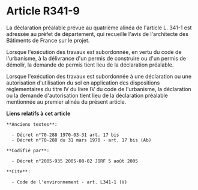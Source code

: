 # Article R341-9

La déclaration préalable prévue au quatrième alinéa de l'article L. 341-1 est adressée au préfet de département, qui
recueille l'avis de l'architecte des Bâtiments de France sur le projet. 

Lorsque l'exécution des travaux est subordonnée, en vertu du code de l'urbanisme, à la délivrance d'un permis de construire
ou d'un permis de démolir, la demande de permis tient lieu de la déclaration préalable. 

Lorsque l'exécution des travaux est subordonnée à une déclaration ou une autorisation d'utilisation du sol en application des
dispositions réglementaires du titre IV du livre IV du code de l'urbanisme, la déclaration ou la demande d'autorisation tient
lieu de la déclaration préalable mentionnée au premier alinéa du présent article.

**Liens relatifs à cet article**

	**Anciens textes**:

	  - Décret n°70-288 1970-03-31 art. 17 bis
	  - Décret n°70-288 du 31 mars 1970 - art. 17 bis (Ab)

	**Codifié par**:

	  - Décret n°2005-935 2005-08-02 JORF 5 août 2005

	**Cite**:

	  - Code de l'environnement - art. L341-1 (V)
